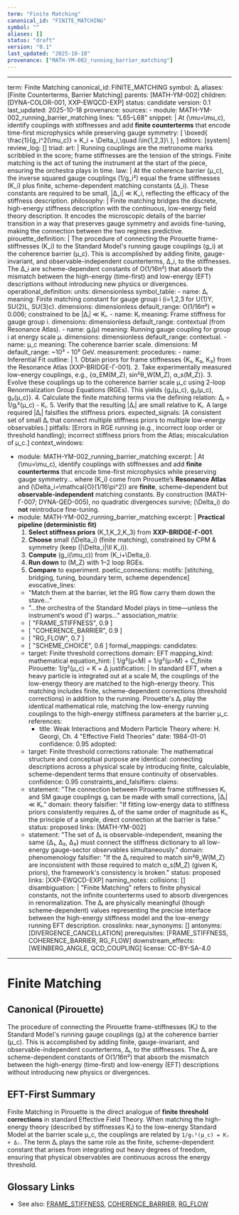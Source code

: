```yaml
---
term: "Finite Matching"
canonical_id: "FINITE_MATCHING"
symbol: ""
aliases: []
status: "draft"
version: "0.1"
last_updated: "2025-10-18"
provenance: ["MATH-YM-002_running_barrier_matching"]
---
```


---
term: Finite Matching
canonical_id: FINITE_MATCHING
symbol: Δᵢ
aliases: [Finite Counterterms, Barrier Matching]
parents: [MATH-YM-002]
children: [DYNA-COLOR-001, XXP-EWQCD-EXP]
status: candidate
version: 0.1
last_updated: 2025-10-18
provenance:
  sources:
    - module: MATH-YM-002_running_barrier_matching
      lines: "L65-L68"
      snippet: |
        At (\mu=\mu_c), identify couplings with stiffnesses and add **finite counterterms** that encode time-first microphysics while preserving gauge symmetry:
        [
        \boxed{\
        \frac{1}{g_i^2(\mu_c)} = K_i + \Delta_i,\quad i\in{1,2,3}\ },
        ]
  editors: [system]
  review_log: []
triad:
  art: |
    Running couplings are the metronome marks scribbled in the score; frame stiffnesses are the tension of the strings. Finite matching is the act of tuning the instrument at the start of the piece, ensuring the orchestra plays in time.
  law: |
    At the coherence barrier (μ_c), the inverse squared gauge couplings (1/g_i²) equal the frame stiffnesses (K_i) plus finite, scheme-dependent matching constants (Δ_i). These constants are required to be small, |Δ_i| ≪ K_i, reflecting the efficacy of the stiffness description.
  philosophy: |
    Finite matching bridges the discrete, high-energy stiffness description with the continuous, low-energy field theory description. It encodes the microscopic details of the barrier transition in a way that preserves gauge symmetry and avoids fine-tuning, making the connection between the two regimes predictive.
pirouette_definition: |
  The procedure of connecting the Pirouette frame-stiffnesses (K_i) to the Standard Model's running gauge couplings (g_i) at the coherence barrier (μ_c). This is accomplished by adding finite, gauge-invariant, and observable-independent counterterms, Δ_i, to the stiffnesses. The Δ_i are scheme-dependent constants of O(1/16π²) that absorb the mismatch between the high-energy (time-first) and low-energy (EFT) descriptions without introducing new physics or divergences.
operational_definition:
  units: dimensionless
  symbol_table:
    - name: Δᵢ
      meaning: Finite matching constant for gauge group i (i=1,2,3 for U(1)Y, SU(2)L, SU(3)c).
      dimensions: dimensionless
      default_range: O(1/16π²) ≈ 0.006; constrained to be |Δᵢ| ≪ Kᵢ.
    - name: Kᵢ
      meaning: Frame stiffness for gauge group i.
      dimensions: dimensionless
      default_range: contextual (from Resonance Atlas).
    - name: gᵢ(μ)
      meaning: Running gauge coupling for group i at energy scale μ.
      dimensions: dimensionless
      default_range: contextual.
    - name: μ_c
      meaning: The coherence barrier scale.
      dimensions: M
      default_range: ~10³ - 10⁵ GeV.
  measurement:
    procedures:
      - name: Inferential Fit
        outline: |
          1. Obtain priors for frame stiffnesses {K₁, K₂, K₃} from the Resonance Atlas (XXP-BRIDGE-Γ-001).
          2. Take experimentally measured low-energy couplings, e.g., {α_EM(M_Z), sin²θ_W(M_Z), α_s(M_Z)}.
          3. Evolve these couplings up to the coherence barrier scale μ_c using 2-loop Renormalization Group Equations (RGEs). This yields {g₁(μ_c), g₂(μ_c), g₃(μ_c)}.
          4. Calculate the finite matching terms via the defining relation: Δᵢ = 1/gᵢ²(μ_c) - Kᵢ.
          5. Verify that the resulting |Δᵢ| are small relative to Kᵢ. A large required |Δᵢ| falsifies the stiffness priors.
        expected_signals: [A consistent set of small Δᵢ that connect multiple stiffness priors to multiple low-energy observables.]
        pitfalls: [Errors in RGE running (e.g., incorrect loop order or threshold handling); incorrect stiffness priors from the Atlas; miscalculation of μ_c.]
context_windows:
  - module: MATH-YM-002_running_barrier_matching
    excerpt: |
      At (\mu=\mu_c), identify couplings with stiffnesses and add **finite counterterms** that encode time-first microphysics while preserving gauge symmetry... where (K_i) come from Pirouette’s **Resonance Atlas** and (\Delta_i=\mathcal{O}(1/16\pi^2)) are **finite**, scheme-dependent but **observable-independent** matching constants. By construction (MATH-Γ-007; DYNA-QED-005), no quadratic divergences survive; (\Delta_i) do **not** reintroduce fine-tuning.
  - module: MATH-YM-002_running_barrier_matching
    excerpt: |
      **Practical pipeline (deterministic fit)**
      1. **Select stiffness priors** (K_1,K_2,K_3) from **XXP-BRIDGE-Γ-001**.
      2. **Choose** small (\Delta_i) (finite matching), constrained by CPM & symmetry (keep (|\Delta_i|\ll K_i)).
      3. **Compute** (g_i(\mu_c)) from (K_i+\Delta_i).
      4. **Run down** to (M_Z) with 1–2 loop RGEs.
      5. **Compare** to experiment.
poetic_connections:
  motifs: [stitching, bridging, tuning, boundary term, scheme dependence]
  evocative_lines:
    - "Match them at the barrier, let the RG flow carry them down the stave..."
    - "...the orchestra of the Standard Model plays in time—unless the instrument’s wood (Γ) warps..."
  association_matrix:
    - [ "FRAME_STIFFNESS", 0.9 ]
    - [ "COHERENCE_BARRIER", 0.9 ]
    - [ "RG_FLOW", 0.7 ]
    - [ "SCHEME_CHOICE", 0.6 ]
formal_mappings:
  candidates:
    - target: Finite threshold corrections
      domain: EFT
      mapping_kind: mathematical
      equation_hint: |
        1/g²(μ<M) = 1/g²(μ>M) + C_finite
        Pirouette: 1/g²(μ_c) = K + Δ
      justification: |
        In standard EFT, when a heavy particle is integrated out at a scale M, the couplings of the low-energy theory are matched to the high-energy theory. This matching includes finite, scheme-dependent corrections (threshold corrections) in addition to the running. Pirouette's Δᵢ play the identical mathematical role, matching the low-energy running couplings to the high-energy stiffness parameters at the barrier μ_c.
      references:
        - title: Weak Interactions and Modern Particle Theory
          where: H. Georgi, Ch. 4 "Effective Field Theories"
          date: 1984-01-01
      confidence: 0.95
  adopted:
    - target: Finite threshold corrections
      rationale: The mathematical structure and conceptual purpose are identical: connecting descriptions across a physical scale by introducing finite, calculable, scheme-dependent terms that ensure continuity of observables.
      confidence: 0.95
constraints_and_falsifiers:
  claims:
    - statement: "The connection between Pirouette frame stiffnesses Kᵢ and SM gauge couplings gᵢ can be made with small corrections, |Δᵢ| ≪ Kᵢ."
      domain: theory
      falsifier: "If fitting low-energy data to stiffness priors consistently requires Δᵢ of the same order of magnitude as Kᵢ, the principle of a simple, direct connection at the barrier is false."
      status: proposed
      links: [MATH-YM-002]
    - statement: "The set of Δᵢ is observable-independent, meaning the same {Δ₁, Δ₂, Δ₃} must connect the stiffness dictionary to all low-energy gauge-sector observables simultaneously."
      domain: phenomenology
      falsifier: "If the Δᵢ required to match sin²θ_W(M_Z) are inconsistent with those required to match α_s(M_Z) (given Kᵢ priors), the framework's consistency is broken."
      status: proposed
      links: [XXP-EWQCD-EXP]
naming_notes:
  collisions: []
  disambiguation: |
    "Finite Matching" refers to finite physical constants, not the infinite counterterms used to absorb divergences in renormalization. The Δᵢ are physically meaningful (though scheme-dependent) values representing the precise interface between the high-energy stiffness model and the low-energy running EFT description.
crosslinks:
  near_synonyms: []
  antonyms: [DIVERGENCE_CANCELLATION]
  prerequisites: [FRAME_STIFFNESS, COHERENCE_BARRIER, RG_FLOW]
  downstream_effects: [WEINBERG_ANGLE, QCD_COUPLING]
license: CC-BY-SA-4.0
---

# Finite Matching

## Canonical (Pirouette)
The procedure of connecting the Pirouette frame-stiffnesses (Kᵢ) to the Standard Model's running gauge couplings (gᵢ) at the coherence barrier (μ_c). This is accomplished by adding finite, gauge-invariant, and observable-independent counterterms, Δᵢ, to the stiffnesses. The Δᵢ are scheme-dependent constants of O(1/16π²) that absorb the mismatch between the high-energy (time-first) and low-energy (EFT) descriptions without introducing new physics or divergences.

## EFT-First Summary
Finite Matching in Pirouette is the direct analogue of **finite threshold corrections** in standard Effective Field Theory. When matching the high-energy theory (described by stiffnesses Kᵢ) to the low-energy Standard Model at the barrier scale μ_c, the couplings are related by `1/gᵢ²(μ_c) = Kᵢ + Δᵢ`. The term Δᵢ plays the same role as the finite, scheme-dependent constant that arises from integrating out heavy degrees of freedom, ensuring that physical observables are continuous across the energy threshold.

## Glossary Links
- See also: [FRAME_STIFFNESS](<#>), [COHERENCE_BARRIER](<#>), [RG_FLOW](<#>)